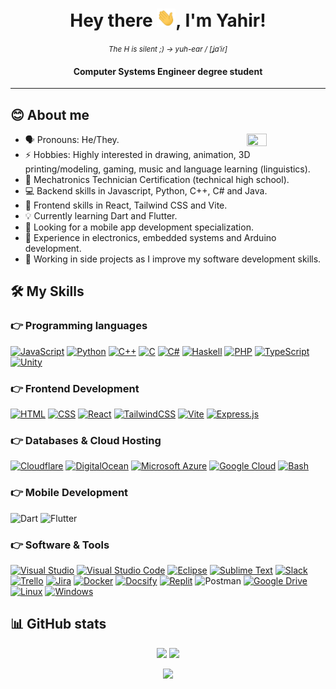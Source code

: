<h1 align="center">Hey there <img src="https://raw.githubusercontent.com/ABSphreak/ABSphreak/master/gifs/Hi.gif" width="30px">, I'm Yahir!</h1>
<p align="center"><i><small>The H is silent ;) -> yuh-ear / [ʝaˈiɾ]</small></i></p>
<h4 align="center">Computer Systems Engineer degree student</h4>
<hr>

## 😊 About me

<img align="right" width="25%" height="25%" src="https://i.imgur.com/h2F5J4r.png" />

<ul>
<li>🗣 Pronouns: He/They.</li>
<li>⚡ Hobbies: Highly interested in drawing, animation, 3D printing/modeling, gaming, music and language learning (linguistics).</li>
<li>🤖 Mechatronics Technician Certification (technical high school). </li>
<li>💻 Backend skills in Javascript, Python, C++, C# and Java.</li>
<li>🚀 Frontend skills in React, Tailwind CSS and Vite.</li>
<li>💡 Currently learning Dart and Flutter.</li>
<li>📱 Looking for a mobile app development specialization.</li>
<li>🔋 Experience in electronics, embedded systems and Arduino development.</li>
<li>🔭 Working in side projects as I improve my software development skills.</li>
</ul>

## 🛠️ My Skills

### 👉 Programming languages
[![JavaScript](https://img.shields.io/badge/JavaScript-F7DF1E?style=for-the-badge&logo=javascript&logoColor=000)](#)
[![Python](https://img.shields.io/badge/Python-3776AB?style=for-the-badge&logo=python&logoColor=fff)](#)
[![C++](https://img.shields.io/badge/C++-%2300599C.svg?style=for-the-badge&logo=c%2B%2B&logoColor=white)](#)
[![C](https://img.shields.io/badge/C-00599C?style=for-the-badge&logo=c&logoColor=white)](#)
[![C#](https://custom-icon-badges.demolab.com/badge/C%23-%23239120.svg?style=for-the-badge&logo=cshrp&logoColor=white)](#)
[![Haskell](https://img.shields.io/badge/Haskell-5e5086?style=for-the-badge&logo=haskell&logoColor=white)](#)
[![PHP](https://img.shields.io/badge/php-%23777BB4.svg?style=for-the-badge&logo=php&logoColor=white)](#)
[![TypeScript](https://img.shields.io/badge/TypeScript-3178C6?style=for-the-badge&logo=typescript&logoColor=fff)](#)
[![Unity](https://img.shields.io/badge/Unity-%23000000.svg?style=for-the-badge&logo=unity&logoColor=white)](#)

### 👉 Frontend Development
[![HTML](https://img.shields.io/badge/HTML-%23E34F26.svg?style=for-the-badge&logo=html5&logoColor=white)](#)
[![CSS](https://img.shields.io/badge/CSS-1572B6?style=for-the-badge&logo=css3&logoColor=fff)](#)
[![React](https://img.shields.io/badge/React-%2320232a.svg?style=for-the-badge&logo=react&logoColor=%2361DAFB)](#)
[![TailwindCSS](https://img.shields.io/badge/Tailwind%20CSS-%2338B2AC.svg?style=for-the-badge&logo=tailwind-css&logoColor=white)](#)
[![Vite](https://img.shields.io/badge/Vite-646CFF?style=for-the-badge&logo=vite&logoColor=fff)](#)
[![Express.js](https://img.shields.io/badge/Express.js-%23404d59.svg?style=for-the-badge&logo=express&logoColor=%2361DAFB)](#)

### 👉 Databases & Cloud Hosting
[![Cloudflare](https://img.shields.io/badge/Cloudflare-F38020?style=for-the-badge&logo=Cloudflare&logoColor=white)](#)
[![DigitalOcean](https://img.shields.io/badge/DigitalOcean-%230167ff.svg?style=for-the-badge&logo=digitalOcean&logoColor=white)](#)
[![Microsoft Azure](https://custom-icon-badges.demolab.com/badge/Microsoft%20Azure-0089D6?style=for-the-badge&logo=msazure&logoColor=white)](#)
[![Google Cloud](https://img.shields.io/badge/Google%20Cloud-%234285F4.svg?style=for-the-badge&logo=google-cloud&logoColor=white)](#)
[![Bash](https://img.shields.io/badge/Bash-4EAA25?style=for-the-badge&logo=gnubash&logoColor=fff)](#)

### 👉 Mobile Development
![Dart](https://img.shields.io/badge/dart-%230175C2.svg?style=for-the-badge&logo=dart&logoColor=white)
![Flutter](https://img.shields.io/badge/Flutter-%2302569B.svg?style=for-the-badge&logo=Flutter&logoColor=white)

### 👉 Software & Tools
[![Visual Studio](https://custom-icon-badges.demolab.com/badge/Visual%20Studio-5C2D91.svg?style=for-the-badge&logo=visual-studio&logoColor=white)](#)
[![Visual Studio Code](https://custom-icon-badges.demolab.com/badge/Visual%20Studio%20Code-0078d7.svg?style=for-the-badge&logo=vsc&logoColor=white)](#)
[![Eclipse](https://img.shields.io/badge/Eclipse-FE7A16.svg?style=for-the-badge&logo=Eclipse&logoColor=white)](#)
[![Sublime Text](https://img.shields.io/badge/Sublime%20Text-%23575757.svg?style=for-the-badge&logo=sublime-text&logoColor=important)](#)
[![Slack](https://img.shields.io/badge/Slack-4A154B?style=for-the-badge&logo=slack&logoColor=fff)](#)
[![Trello](https://img.shields.io/badge/Trello-0052CC?style=for-the-badge&logo=trello&logoColor=fff)](#)
[![Jira](https://img.shields.io/badge/Jira-0052CC?style=for-the-badge&logo=jira&logoColor=fff)](#)
[![Docker](https://img.shields.io/badge/Docker-2496ED?style=for-the-badge&logo=docker&logoColor=fff)](#)
[![Docsify](https://img.shields.io/badge/Docsify-2ECE53?style=for-the-badge&logo=docsify&logoColor=fff)](#)
[![Replit](https://img.shields.io/badge/Replit-F26207?style=for-the-badge&logo=replit&logoColor=fff)](#)
![Postman](https://img.shields.io/badge/Postman-FF6C37?style=for-the-badge&logo=postman&logoColor=white)
[![Google Drive](https://img.shields.io/badge/Google%20Drive-4285F4?style=for-the-badge&logo=googledrive&logoColor=fff)](#)
[![Linux](https://img.shields.io/badge/Linux-FCC624?style=for-the-badge&logo=linux&logoColor=black)](#)
[![Windows](https://custom-icon-badges.demolab.com/badge/Windows-0078D6?style=for-the-badge&logo=windows11&logoColor=white)](#)

## 📊 GitHub stats
<p align="center"><img src="https://github-readme-streak-stats.herokuapp.com?user=yahirsaavedra" /> <img src="https://github-readme-stats.vercel.app/api?username=yahirsaavedra&show_icons=true" /></p>
<p align="center"><img src="https://github-readme-stats.vercel.app/api/top-langs/?username=yahirsaavedra&layout=pie" /></p>
